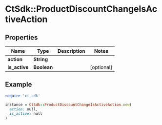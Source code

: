 # CtSdk::ProductDiscountChangeIsActiveAction

## Properties

| Name | Type | Description | Notes |
| ---- | ---- | ----------- | ----- |
| **action** | **String** |  |  |
| **is_active** | **Boolean** |  | [optional] |

## Example

```ruby
require 'ct_sdk'

instance = CtSdk::ProductDiscountChangeIsActiveAction.new(
  action: null,
  is_active: null
)
```

